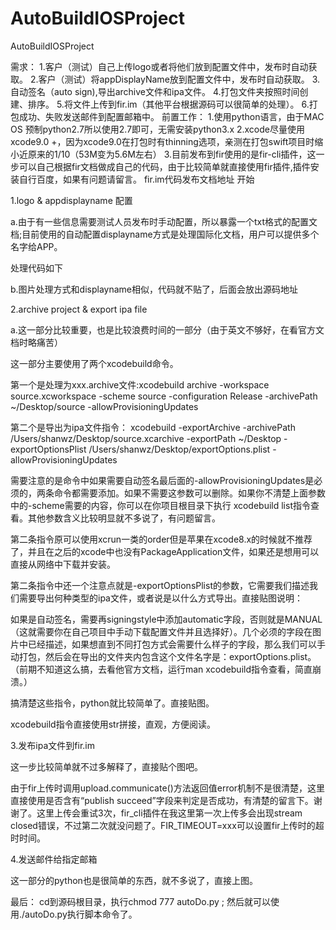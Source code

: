 # AutoBuildIOSProject
AutoBuildIOSProject

需求：
1.客户（测试）自己上传logo或者将他们放到配置文件中，发布时自动获取。
2.客户（测试）将appDisplayName放到配置文件中，发布时自动获取。
3.自动签名（auto sign),导出archive文件和ipa文件。
4.打包文件夹按照时间创建、排序。
5.将文件上传到fir.im（其他平台根据源码可以很简单的处理）。
6.打包成功、失败发送邮件到配置邮箱中。
前置工作：
1.使用python语言，由于MAC OS 预制python2.7所以使用2.7即可，无需安装python3.x
2.xcode尽量使用xcode9.0 +，因为xcode9.0在打包时有thinning选项，亲测在打包swift项目时缩小近原来的1/10（53M变为5.6M左右）
3.目前发布到fir使用的是fir-cli插件，这一步可以自己根据fir文档做成自己的代码，由于比较简单就直接使用fir插件,插件安装自行百度，如果有问题请留言。
fir.im代码发布文档地址
开始

1.logo & appdisplayname 配置

a.由于有一些信息需要测试人员发布时手动配置，所以暴露一个txt格式的配置文档;目前使用的自动配置displayname方式是处理国际化文档，用户可以提供多个名字给APP。





处理代码如下

b.图片处理方式和displayname相似，代码就不贴了，后面会放出源码地址



2.archive project & export ipa file

a.这一部分比较重要，也是比较浪费时间的一部分（由于英文不够好，在看官方文档时略痛苦）




这一部分主要使用了两个xcodebuild命令。




第一个是处理为xxx.archive文件:xcodebuild archive -workspace source.xcworkspace -scheme source -configuration Release -archivePath ~/Desktop/source -allowProvisioningUpdates




第二个是导出为ipa文件指令： xcodebuild -exportArchive -archivePath /Users/shanwz/Desktop/source.xcarchive -exportPath ~/Desktop -exportOptionsPlist /Users/shanwz/Desktop/exportOptions.plist -allowProvisioningUpdates




需要注意的是命令中如果需要自动签名最后面的-allowProvisioningUpdates是必须的，两条命令都需要添加。如果不需要这参数可以删除。如果你不清楚上面参数中的-scheme需要的内容，你可以在你项目根目录下执行 xcodebuild list指令查看。其他参数含义比较明显就不多说了，有问题留言。




第二条指令原可以使用xcrun一类的order但是苹果在xcode8.x的时候就不推荐了，并且在之后的xcode中也没有PackageApplication文件，如果还是想用可以直接从网络中下载并安装。




第二条指令中还一个注意点就是-exportOptionsPlist的参数，它需要我们描述我们需要导出何种类型的ipa文件，或者说是以什么方式导出。直接贴图说明：







如果是自动签名，需要再signingstyle中添加automatic字段，否则就是MANUAL（这就需要你在自己项目中手动下载配置文件并且选择好）。几个必须的字段在图片中已经描述，如果想直到不同打包方式会需要什么样子的字段，那么我们可以手动打包，然后会在导出的文件夹内包含这个文件名字是：exportOptions.plist。（前期不知道这么搞，去看他官方文档，运行man xcodebuild指令查看，简直崩溃。）




搞清楚这些指令，python就比较简单了。直接贴图。







xcodebuild指令直接使用str拼接，直观，方便阅读。




3.发布ipa文件到fir.im




这一步比较简单就不过多解释了，直接贴个图吧。







由于fir上传时调用upload.communicate()方法返回值error机制不是很清楚，这里直接使用是否含有“publish succeed”字段来判定是否成功，有清楚的留言下。谢谢了。这里上传会重试3次，fir_cli插件在我这里第一次上传多会出现stream closed错误，不过第二次就没问题了。FIR_TIMEOUT=xxx可以设置fir上传时的超时时间。



4.发送邮件给指定邮箱



这一部分的python也是很简单的东西，就不多说了，直接上图。







最后：
cd到源码根目录，执行chmod 777 autoDo.py ; 然后就可以使用./autoDo.py执行脚本命令了。

